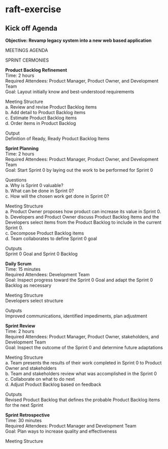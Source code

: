 # raft-exercise
## Kick off Agenda

**Objective: Revamp legacy system into a new web based application**

MEETINGS AGENDA

SPRINT CERMONIES  

**Product Backlog Refinement**  
Time: 2 hours  
Required Attendees: Product Manager, Product Owner, and Development Team  
Goal: Layout initially know and best-understood requirements  

Meeting Structure   
a. Review and revise Product Backlog items    
b. Add detail to Product Backlog items  
c. Estimate Product Backlog items  
d. Order items in Product Backlog    

Output  
Definition of Ready, Ready Product Backlog Items  

**Sprint Planning**    
Time: 2 hours  
Required Attendees: Product Manager, Product Owner, and Development Team  
Goal: Start Sprint 0 by laying out the work to be performed for Sprint 0  

Questions  
a. Why is Sprint 0 valuable?  
b. What can be done in Sprint 0?  
c. How will the chosen work get done in Sprint 0?  

Meeting Structure   
a. Product Owner proposes how product can increase its value in Sprint 0.  
b. Developers and Product Owner discuss Product Backlog Items and the Developers select items from the Product Backlog to include in the current Sprint 0.  
c. Decompose Product Backlog items  
d. Team collaborates to define Sprint 0 goal    

Outputs    
Sprint 0 Goal and Sprint 0 Backlog

**Daily Scrum**  
Time: 15 minutes  
Required Attendees: Development Team    
Goal: Inspect progress toward the Sprint 0 Goal and adapt the Sprint 0 Backlog as necessary

Meeting Structure   
Developers select structure

Outputs  
Improved communications, identified impediments, plan adjustment

**Sprint Review**  
Time: 2 hours    
Required Attendees: Product Manager, Product Owner, stakeholders, and Development Team  
Goal: Inspect the outcome of the Sprint 0 and determine future adaptations

Meeting Structure  
a. Team presents the results of their work completed in Sprint 0 to Product Owner and stakeholders  
b. Team and stakeholders review what was accomplished in the Sprint 0    
c. Collaborate on what to do next  
d. Adjust Product Backlog based on feedback  

Outputs  
Revised Product Backlog that defines the probable Product Backlog items for the next Sprint  

**Sprint Retrospective**  
Time: 30 minutes  
Required Attendees: Product Manager and Development Team    
Goal: Plan ways to increase quality and effectiveness  

Meeting Structure  

